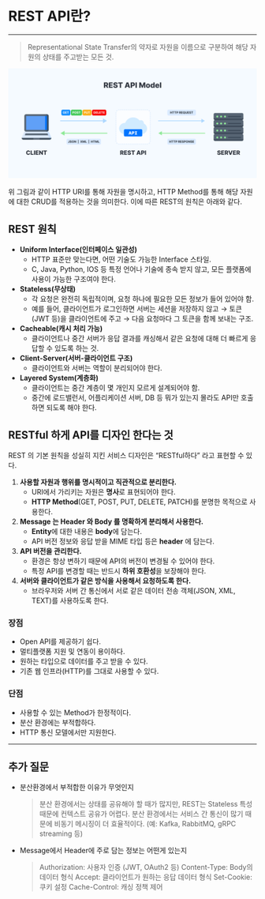# REST API란?

---

> Representational State Transfer의 약자로 자원을 이름으로 구분하여 해당 자원의 상태를 주고받는 모든 것.

![image1.png](./image/image1.png)

위 그림과 같이 HTTP URI를 통해 자원을 명시하고, HTTP Method를 통해 해당 자원에 대한 CRUD를 적용하는 것을 의미한다. 이에 따른 REST의 원칙은 아래와 같다.

## REST 원칙

- **Uniform Interface(인터페이스 일관성)**
  - HTTP 표준만 맞는다면, 어떤 기술도 가능한 Interface 스타일.
  - C, Java, Python, IOS 등 특정 언어나 기술에 종속 받지 않고, 모든 플랫폼에 사용이 가능한 구조여야 한다.
- **Stateless(무상태)**
  - 각 요청은 완전히 독립적이며, 요청 하나에 필요한 모든 정보가 들어 있어야 함.
  - 예를 들어, 클라이언트가 로그인하면 서버는 세션을 저장하지 않고
    → 토큰(JWT 등)을 클라이언트에 주고
    → 다음 요청마다 그 토큰을 함께 보내는 구조.
- **Cacheable(캐시 처리 가능)**
  - 클라이언트나 중간 서버가 응답 결과를 캐싱해서 같은 요청에 대해 더 빠르게 응답할 수 있도록 하는 것.
- **Client-Server(서버-클라이언트 구조)**
  - 클라이언트와 서버는 역할이 분리되어야 한다.
- **Layered System(계층화)**
  - 클라이언트는 중간 계층이 몇 개인지 모르게 설계되어야 함.
  - 중간에 로드밸런서, 어플리케이션 서버, DB 등 뭐가 있는지 몰라도 API만 호출하면 되도록 해야 한다.

## RESTful 하게 API를 디자인 한다는 것

REST 의 기본 원칙을 성실히 지킨 서비스 디자인은 “RESTful하다” 라고 표현할 수 있다.

1. **사용할 자원과 행위를 명시적이고 직관적으로 분리한다.**
   - URI에서 가리키는 자원은 **명사**로 표현되어야 한다.
   - **HTTP Method**(GET, POST, PUT, DELETE, PATCH)를 분명한 목적으로 사용한다.
2. **Message 는 Header 와 Body 를 명확하게 분리해서 사용한다.**
   - **Entity**에 대한 내용은 **body**에 담는다.
   - API 버전 정보와 응답 받을 MIME 타입 등은 **header** 에 담는다.
3. **API 버전을 관리한다.**
   - 환경은 항상 변하기 때문에 API의 버전이 변경될 수 있어야 한다.
   - 특정 API를 변경할 때는 반드시 **하위 호환성**을 보장해야 한다.
4. **서버와 클라이언트가 같은 방식을 사용해서 요청하도록 한다.**
   - 브라우저와 서버 간 통신에서 서로 같은 데이터 전송 객체(JSON, XML, TEXT)를 사용하도록 한다.

### 장점

- Open API를 제공하기 쉽다.
- 멀티플랫폼 지원 및 연동이 용이하다.
- 원하는 타입으로 데이터를 주고 받을 수 있다.
- 기존 웹 인프라(HTTP)를 그대로 사용할 수 있다.

### 단점

- 사용할 수 있는 Method가 한정적이다.
- 분산 환경에는 부적합하다.
- HTTP 통신 모델에서만 지원한다.

---

## 추가 질문

- 분산환경에서 부적합한 이유가 무엇인지

  > 분산 환경에서는 상태를 공유해야 할 때가 많지만, REST는 Stateless 특성 때문에 컨텍스트 공유가 어렵다.
  > 분산 환경에서는 서비스 간 통신이 많기 때문에 비동기 메시징이 더 효율적이다.
  > (예: Kafka, RabbitMQ, gRPC streaming 등)

- Message에서 Header에 주로 담는 정보는 어떤게 있는지
  > Authorization: 사용자 인증 (JWT, OAuth2 등)
  > Content-Type: Body의 데이터 형식
  > Accept: 클라이언트가 원하는 응답 데이터 형식
  > Set-Cookie: 쿠키 설정
  > Cache-Control: 캐싱 정책 제어
